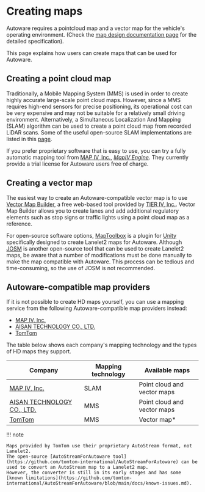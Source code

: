 # Creating maps

Autoware requires a pointcloud map and a vector map for the vehicle's operating environment. (Check the [map design documentation page](../../../design/autoware-architecture/map/index.md) for the detailed specification).

This page explains how users can create maps that can be used for Autoware.

## Creating a point cloud map

Traditionally, a Mobile Mapping System (MMS) is used in order to create highly accurate large-scale point cloud maps. However, since a MMS requires high-end sensors for precise positioning, its operational cost can be very expensive and may not be suitable for a relatively small driving environment. Alternatively, a Simultaneous Localization And Mapping (SLAM) algorithm can be used to create a point cloud map from recorded LiDAR scans. Some of the useful open-source SLAM implementations are listed in this [page](open-source-slam/index.md).

If you prefer proprietary software that is easy to use, you can try a fully automatic mapping tool from [MAP IV, Inc.](https://www.map4.jp/), [_MapIV Engine_](https://www.map4.jp/solutions/mapping_localization/map4_engine/). They currently provide a trial license for Autoware users free of charge.

## Creating a vector map

The easiest way to create an Autoware-compatible vector map is to use [Vector Map Builder](https://tools.tier4.jp/feature/vector_map_builder_ll2/), a free web-based tool provided by [TIER IV, Inc.](https://www.tier4.jp/).
Vector Map Builder allows you to create lanes and add additional regulatory elements such as stop signs or traffic lights using a point cloud map as a reference.

For open-source software options, [MapToolbox](https://github.com/autocore-ai/MapToolbox) is a plugin for [Unity](https://unity.com/) specifically designed to create Lanelet2 maps for Autoware.
Although [JOSM](https://josm.openstreetmap.de/) is another open-source tool that can be used to create Lanelet2 maps, be aware that a number of modifications must be done manually to make the map compatible with Autoware. This process can be tedious and time-consuming, so the use of JOSM is not recommended.

## Autoware-compatible map providers

If it is not possible to create HD maps yourself, you can use a mapping service from the following Autoware-compatible map providers instead:

- [MAP IV, Inc.](https://www.map4.jp/)
- [AISAN TECHNOLOGY CO., LTD.](https://www.aisantec.co.jp/)
- [TomTom](https://www.tomtom.com/)

The table below shows each company's mapping technology and the types of HD maps they support.

| **Company**                                               | **Mapping technology** | **Available maps**          |
| --------------------------------------------------------- | ---------------------- | --------------------------- |
| [MAP IV, Inc.](https://www.map4.jp/)                      | SLAM                   | Point cloud and vector maps |
| [AISAN TECHNOLOGY CO., LTD.](https://www.aisantec.co.jp/) | MMS                    | Point cloud and vector maps |
| [TomTom](https://www.tomtom.com/)                         | MMS                    | Vector map\*                |

!!! note

    Maps provided by TomTom use their proprietary AutoStream format, not Lanelet2.
    The open-source [AutoStreamForAutoware tool](https://github.com/tomtom-international/AutoStreamForAutoware) can be used to convert an AutoStream map to a Lanelet2 map.
    However, the converter is still in its early stages and has some [known limitations](https://github.com/tomtom-international/AutoStreamForAutoware/blob/main/docs/known-issues.md).
